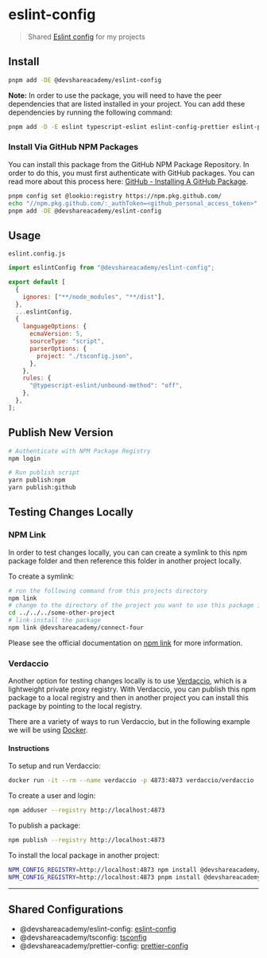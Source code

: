 # eslint-config

> Shared [Eslint config](https://eslint.org/) for my projects

## Install

```bash
pnpm add -DE @devshareacademy/eslint-config
```

**Note:** In order to use the package, you will need to have the peer dependencies that are listed installed in your project. You can add these dependencies by running the following command:

```bash
pnpm add -D -E eslint typescript-eslint eslint-config-prettier eslint-plugin-prettier prettier globals @eslint/js
```

### Install Via GitHub NPM Packages

You can install this package from the GitHub NPM Package Repository. In order to do this, you must first authenticate with GitHub packages. You can read more about this process here: [GitHub - Installing A GitHub Package](https://docs.github.com/en/packages/working-with-a-github-packages-registry/working-with-the-npm-registry#installing-a-package).

```bash
pnpm config set @lookio:registry https://npm.pkg.github.com/
echo "//npm.pkg.github.com/:_authToken=<github_personal_access_token>" > .npmrc
pnpm add -DE @devshareacademy/eslint-config
```

## Usage

`eslint.config.js`

```javascript
import eslintConfig from "@devshareacademy/eslint-config";

export default [
  {
    ignores: ["**/node_modules", "**/dist"],
  },
  ...eslintConfig,
  {
    languageOptions: {
      ecmaVersion: 5,
      sourceType: "script",
      parserOptions: {
        project: "./tsconfig.json",
      },
    },
    rules: {
      "@typescript-eslint/unbound-method": "off",
    },
  },
];
```

## Publish New Version

```bash
# Authenticate with NPM Package Registry
npm login

# Run publish script
yarn publish:npm
yarn publish:github
```

## Testing Changes Locally

### NPM Link

In order to test changes locally, you can can create a symlink to this npm package folder and then reference this folder in another project locally.

To create a symlink:

```bash
# run the following command from this projects directory
npm link
# change to the directory of the project you want to use this package in
cd ../../../some-other-project
# link-install the package
npm link @devshareacademy/connect-four
```

Please see the official documentation on [npm link](https://docs.npmjs.com/cli/v8/commands/npm-link) for more information.

### Verdaccio

Another option for testing changes locally is to use [Verdaccio](https://verdaccio.org/), which is a lightweight private proxy registry. With Verdaccio, you can publish this npm package to a local registry and then in another project you can install this package by pointing to the local registry.

There are a variety of ways to run Verdaccio, but in the following example we will be using [Docker](https://www.docker.com/).

#### Instructions

To setup and run Verdaccio:

```bash
docker run -it --rm --name verdaccio -p 4873:4873 verdaccio/verdaccio
```

To create a user and login:

```bash
npm adduser --registry http://localhost:4873
```

To publish a package:

```bash
npm publish --registry http://localhost:4873
```

To install the local package in another project:

```bash
NPM_CONFIG_REGISTRY=http://localhost:4873 npm install @devshareacademy/eslint-config
NPM_CONFIG_REGISTRY=http://localhost:4873 pnpm install @devshareacademy/eslint-config
```

---

## Shared Configurations

- @devshareacademy/eslint-config: [eslint-config](https://github.com/devshareacademy/eslint-config)
- @devshareacademy/tsconfig: [tsconfig](https://github.com/devshareacademy/tsconfig)
- @devshareacademy/prettier-config: [prettier-config](https://github.com/devshareacademy/prettier-config)
